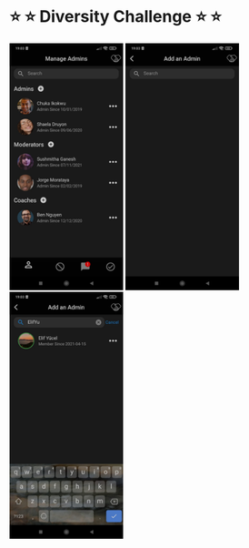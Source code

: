 # ⭐ ⭐ Diversity Challenge ⭐ ⭐


<p float="left">
  

   <img src="https://github.com/ElifYu/Diversity-Challenge/blob/main/assets/image3.jpeg" width="200" />
     <img src="https://github.com/ElifYu/Diversity-Challenge/blob/main/assets/image1.jpeg" width="200" />
   <img src="https://github.com/ElifYu/Diversity-Challenge/blob/main/assets/iameg2.jpeg" width="200" />
  
</p>
